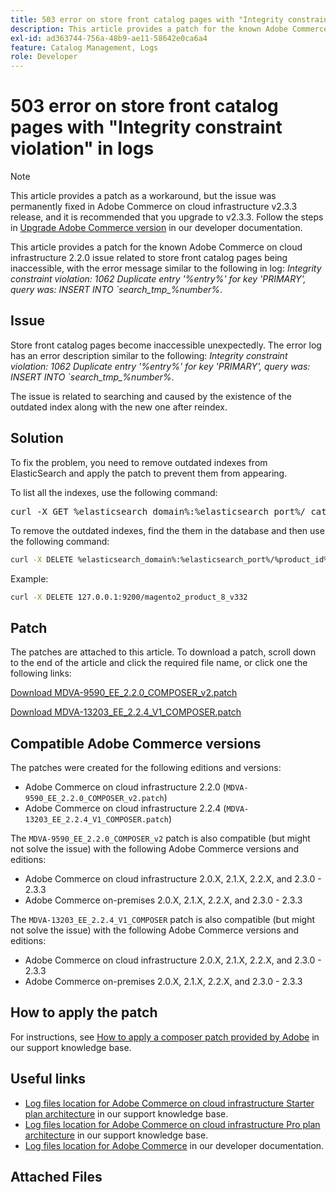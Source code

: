 ```yaml
---
title: 503 error on store front catalog pages with "Integrity constraint violation" in logs
description: This article provides a patch for the known Adobe Commerce on cloud infrastructure 2.2.0 issue related to store front catalog pages being inaccessible.
exl-id: ad363744-756a-48b9-ae11-58642e0ca6a4
feature: Catalog Management, Logs
role: Developer
---
```

# 503 error on store front catalog pages with "Integrity constraint violation" in logs

>[!NOTE]
>
>This article provides a patch as a workaround, but the issue was permanently fixed in Adobe Commerce on cloud infrastructure v2.3.3 release, and it is recommended that you upgrade to v2.3.3. Follow the steps in [Upgrade Adobe Commerce version](https://devdocs.magento.com/cloud/project/project-upgrade.html) in our developer documentation.

This article provides a patch for the known Adobe Commerce on cloud infrastructure 2.2.0 issue related to store front catalog pages being inaccessible, with the error message similar to the following in log: *Integrity constraint violation: 1062 Duplicate entry '%entry%' for key 'PRIMARY', query was: INSERT INTO \`search\_tmp\_%number%*.

## Issue

Store front catalog pages become inaccessible unexpectedly. The error log has an error description similar to the following: *Integrity constraint violation: 1062 Duplicate entry '%entry%' for key 'PRIMARY', query was: INSERT INTO \`search\_tmp\_%number%*.

The issue is related to searching and caused by the existence of the outdated index along with the new one after reindex.

## Solution

To fix the problem, you need to remove outdated indexes from ElasticSearch and apply the patch to prevent them from appearing.

To list all the indexes, use the following command:

<pre>curl -X GET %elasticsearch_domain%:%elasticsearch_port%/_cat/indices</pre>

To remove the outdated indexes, find the them in the database and then use the following command:

```bash
curl -X DELETE %elasticsearch_domain%:%elasticsearch_port%/%product_id%_v%outdated_version%
```

Example:

```bash
curl -X DELETE 127.0.0.1:9200/magento2_product_8_v332
```

## Patch

The patches are attached to this article. To download a patch, scroll down to the end of the article and click the required file name, or click one the following links:

 [Download MDVA-9590\_EE\_2.2.0\_COMPOSER\_v2.patch](assets/MDVA-9590_EE_2.2.0_COMPOSER_v2.patch.zip)

 [Download MDVA-13203\_EE\_2.2.4\_V1\_COMPOSER.patch](assets/MDVA-13203_EE_2.2.4_V1_COMPOSER.patch.zip)

## Compatible Adobe Commerce versions

The patches were created for the following editions and versions:

* Adobe Commerce on cloud infrastructure 2.2.0 (`MDVA-9590_EE_2.2.0_COMPOSER_v2.patch`)
* Adobe Commerce on cloud infrastructure 2.2.4 (`MDVA-13203_EE_2.2.4_V1_COMPOSER.patch`)

The `MDVA-9590_EE_2.2.0_COMPOSER_v2` patch is also compatible (but might not solve the issue) with the following Adobe Commerce versions and editions:

* Adobe Commerce on cloud infrastructure 2.0.X, 2.1.X, 2.2.X, and 2.3.0 - 2.3.3
* Adobe Commerce on-premises 2.0.X, 2.1.X, 2.2.X, and 2.3.0 - 2.3.3

The `MDVA-13203_EE_2.2.4_V1_COMPOSER` patch is also compatible (but might not solve the issue) with the following Adobe Commerce versions and editions:

* Adobe Commerce on cloud infrastructure 2.0.X, 2.1.X, 2.2.X, and 2.3.0 - 2.3.3
* Adobe Commerce on-premises 2.0.X, 2.1.X, 2.2.X, and 2.3.0 - 2.3.3

## How to apply the patch

For instructions, see [How to apply a composer patch provided by Adobe](/help/how-to/general/how-to-apply-a-composer-patch-provided-by-magento.md) in our support knowledge base.

## Useful links

* [Log files location for Adobe Commerce on cloud infrastructure Starter plan architecture](/help/how-to/general/log-locations-directories-for-starter-plan.md) in our support knowledge base.
* [Log files location for Adobe Commerce on cloud infrastructure Pro plan architecture](/help/how-to/general/log-locations-directories-for-pro-plan-integration-staging-production.md) in our support knowledge base.
* [Log files location for Adobe Commerce](https://devdocs.magento.com/guides/v2.3/cloud/trouble/environments-logs.html) in our developer documentation.

## Attached Files

